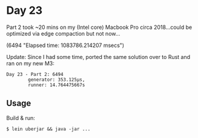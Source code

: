 # Day 23

Part 2 took ~20 mins on my (Intel core) Macbook Pro circa 2018...could be optimized via edge compaction but not now...

(6494
"Elapsed time: 1083786.214207 msecs")

Update: Since I had some time, ported the same solution over to Rust and ran on my new M3:

```
Day 23 - Part 2: 6494
        generator: 353.125µs,
        runner: 14.764475667s
```

## Usage

Build & run:

    $ lein uberjar && java -jar ...
